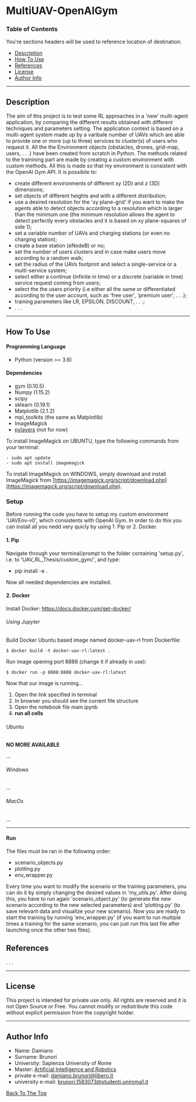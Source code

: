 # MultiUAV-OpenAIGym

### Table of Contents
You're sections headers will be used to reference location of destination.

- [Description](#description)
- [How To Use](#how-to-use)
- [References](#references)
- [License](#license)
- [Author Info](#author-info)

---

## Description

The aim of this project is to test some RL approaches in a 'new' multi-agent application, by comparing the different results obtained with different techniques and parameters setting. The application context is based on a multi-agent system made up by a varibale number of UAVs which are able to provide one or more (up to three) services to cluster(s) of users who request it. All the the Environment objects (obstacles, drones, grid-map, users, . . .) have been created from scratch in Python. The methods related to the trainining part are made by creating a custom environment with custom methods. All this is made so that my environment is consistent with the OpenAI Gym API. It is possibile to:

- create different environments of different xy (2D) and z (3D) dimensions;
- set objects of different heights and with a different distribution;
- use a desired resolution for the 'xy plane-grid' if you want to make the agents able to detect objects according to a resolution which is larger than the minimum one (the minimum resolution allows the agent to detect perfectly every obstacles and it is based on xy plane-squares of side 1);
- set a variable number of UAVs and charging stations (or even no charging station);
- create a base station (eNodeB) or no;
- set the number of users clusters and in case make users move according to a random walk;
- set the radius of the UAVs footprint and select a single-service or a multi-service system;
- select either a continue (infinite in time) or a discrete (variable in time) service request coming from users;
- select the the users priority (i.e either all the same or differentiated according to the user account, such as 'free user', 'premium user', . . .);
- training parameters like LR, EPSILON, DISCOUNT, . . .;
- . . .     

---

## How To Use

#### Programming Language

- Python (version >= 3.6)

#### Dependencies 

- gym (0.10.5)
- Numpy (1.15.2)
- scipy
- sklearn (0.19.1)
- Matplotlib (2.1.2)
- mpl_toolkits (the same as Matplotlib)
- ImageMagick
- [pylayers](https://github.com/pylayers/pylayers/blob/master/INSTALL.md) (not for now)

To install ImageMagick on UBUNTU, type the following commands from your terminal:
    
    - sudo apt update
    - sudo apt install imagemagick

To install ImageMagick on WINDOWS, simply download and install ImageMagick from [https://imagemagick.org/script/download.php](https://imagemagick.org/script/download.php).

### Setup

Before running the code you have to setup my custom environment 'UAVEnv-v0', which consistents with OpenAI Gym. In order to do this you can install all you nedd very quicly by using 1. Pip or 2. Docker.

#### 1. Pip

Navigate through your terminal/prompt to the folder containing 'setup.py', i.e. to 'UAV_RL_Thesis/custom_gym/', and type:

- pip install -e .

Now all needed dependencies are installed.

#### 2. Docker
Install Docker:
https://docs.docker.com/get-docker/

###### Using Jupyter
Build Docker Ubuntu based image named docker-uav-rl from Dockerfile:
```console
$ docker build -t docker-uav-rl:latest .
```
Run image opening port 8888 (change it if already in use):
```console
$ docker run -p 8888:8888 docker-uav-rl:latest 
```
Now that our image is running...
1. Open the link specified in terminal
2. In browser you should see the current file structure
3. Open the notebook file main.ipynb 
4.  **run all cells**

###### Ubuntu
**NO MORE AVAILABLE**

...
###### Windows
...
###### MacOs
...

---

#### Run

The files must be ran in the following order:

- scenario_objects.py
- plotting.py
- env_wrapper.py

Every time you want to modify the scenario or the training parameters, you can do it by simply changing the desired values in 'my_utils.py'. After doing this, you have to run again 'scenario_object.py' (to generate the new scenario according to the new selected parameters) and 'plotting.py' (to save relevant data and visualize your new scenario). Now you are ready to start the training by running 'env_wrapper.py' (if you want to run multiple times a training for the same scenario, you can just run this last file after launching once the other two files). 

## References

. . .

---

## License

This project is intended for private use only. All rights are reserved and it is not Open Source or Free. You cannot modify or redistribute this code without explicit permission from the copyright holder. 

---

## Author Info

- Name: Damiano
- Surname: Brunori
- University: Sapienza University of Rome
- Master: [Artificial Intelligence and Robotics](https://corsidilaurea.uniroma1.it/it/corso/2019/30431/home)
- private e-mail: damiano.brunori@libero.it
- university e-mail: brunori.1583073@studenti.uniroma1.it 

[Back To The Top](#read-me-template)
